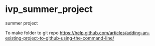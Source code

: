 # ivp_summer_project
summer project

To make folder to git repo
https://help.github.com/articles/adding-an-existing-project-to-github-using-the-command-line/


